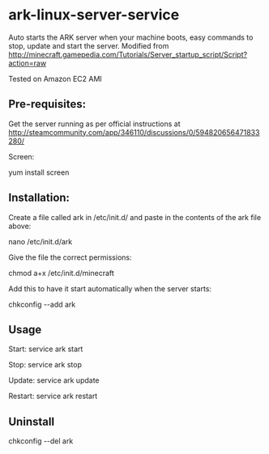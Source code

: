 # ark-linux-server-service
Auto starts the ARK server when your machine boots, easy commands to stop, update and start the server.
Modified from http://minecraft.gamepedia.com/Tutorials/Server_startup_script/Script?action=raw

Tested on Amazon EC2 AMI

<h2>Pre-requisites:</h2>

Get the server running as per official instructions at http://steamcommunity.com/app/346110/discussions/0/594820656471833280/

Screen:

yum install screen


<h2>Installation:</h2>
Create a file called ark in /etc/init.d/ and paste in the contents of the ark file above:

nano /etc/init.d/ark


Give the file the correct permissions:

chmod a+x /etc/init.d/minecraft


Add this to have it start automatically when the server starts:

chkconfig --add ark


<h2>Usage</h2>
Start: service ark start

Stop: service ark stop

Update: service ark update

Restart: service ark restart


<h2>Uninstall</h2>

chkconfig --del ark
